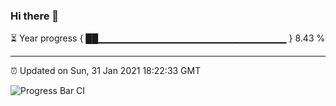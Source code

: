 ### Hi there 👋

⏳ Year progress { ██▁▁▁▁▁▁▁▁▁▁▁▁▁▁▁▁▁▁▁▁▁▁▁▁▁▁▁▁ } 8.43 %

---

⏰ Updated on Sun, 31 Jan 2021 18:22:33 GMT

![Progress Bar CI](https://github.com/liununu/liununu/workflows/Progress%20Bar%20CI/badge.svg)
